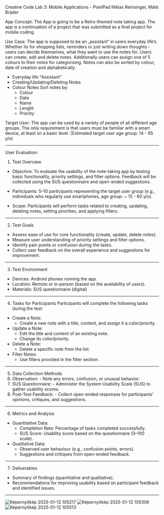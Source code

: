 Creative Code Lab 3: Mobile Applications - PixelPad
Niklas Reinsinger, Máté Bráder

App Concept: The App is going to be a Retro-themed note taking app. The app is a continuation of a project that was submitted as a final project for mobile coding.

Use Case:​ The app is supposed to be an „assistant“ in users everyday life’s. Whether its for shopping lists, reminders or just writing down thoughts - users can decide themselves, what they want to use the notes for. 
Users can create, edit and delete notes. Additionally users can assign one of 5 colours to their notes for categorising. Notes can also be sorted by colour, date of creation and alphabetically.

- Everyday life "Assistant"​
- Creating/Updating/Deleting Notes​
- Colour Notes​
  Sort notes by:​
    - Colour​
    - Date​
    - Name​
    - Lenght​
    - Priority​

​Target User​:
The app can be used by a variety of people of all different age groups. The only requirement is that users must be familiar with a smart device, at least on a basic level. 
(Estimated target user age group: 14 - 65 y/o)

____________________________________________________________________________________________

User Evaluation: 

1. Test Overview
  - Objective:
To evaluate the usability of the note-taking app by testing basic functionality,
priority settings, and filter options. Feedback will be collected using the SUS
questionnaire and open-ended suggestions.

  - Participants:
5–10 participants representing the target user group (e.g., individuals who regularly
use smartphones, age group: ~ 15 - 60 y/o).

  - Scope:
Participants will perform tasks related to creating, updating, deleting notes, setting
priorities, and applying filters.

____________________________________________________________________________________________

2. Test Goals
  - Assess ease of use for core functionality (create, update, delete notes).
  - Measure user understanding of priority settings and filter options.
  - Identify pain points or confusion during the tasks.
  - Collect user feedback on the overall experience and suggestions for improvement.

____________________________________________________________________________________________

3. Test Environment
  - Devices: Android phones running the app.
  - Location: Remote or in-person (based on the availability of users).
  - Materials: SUS questionnaire (digital)

____________________________________________________________________________________________

4. Tasks for Participants
Participants will complete the following tasks during the test:
  - Create a Note:
    - Create a new note with a title, content, and assign it a color/priority.
  - Update a Note:
    - Edit the title and content of an existing note.
    - Change its color/priority.
  - Delete a Note:
    - Delete a specific note from the list.
  - Filter Notes:
    - Use filters provided in the filter section.

____________________________________________________________________________________________
     
5. Data Collection Methods
  1. Observation:
    - Note any errors, confusion, or unusual behavior.
  2. SUS Questionnaire:
    - Administer the System Usability Scale (SUS) to gather usability scores.
  3. Post-Test Feedback:
    - Collect open-ended responses for participants' opinions, critiques, and
suggestions.

____________________________________________________________________________________________

6. Metrics and Analysis
  - Quantitative Data:
    - Completion Rate: Percentage of tasks completed successfully.
    - SUS Score: Usability score based on the questionnaire (0–100 scale).
- Qualitative Data:
  - Observed user behaviour (e.g., confusion points, errors).
  - Suggestions and critiques from open-ended feedback.
 
____________________________________________________________________________________________
  
7. Deliverables
  - Summary of findings (quantitative and qualitative).
  - Recommendations for improving usability based on participant feedback and
identified issues.

____________________________________________________________________________________________


![Képernyőkép 2025-01-12 105217](https://github.com/user-attachments/assets/a0d63ce2-1a39-4d20-9ea6-5c1506d04cd6)
![Képernyőkép 2025-01-12 105306](https://github.com/user-attachments/assets/c1e08ef8-1505-4151-a2cf-9e9d126a48da)
![Képernyőkép 2025-01-12 105513](https://github.com/user-attachments/assets/5570ab9a-bcfc-4e1a-979d-5bb4caf8ee3b)
​

​
